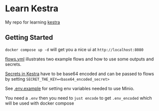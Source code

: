 # Learn Kestra

My repo for learning [kestra](https://kestro.io)

## Getting Started

`docker compose up -d` will get you a nice ui at `http://localhost:8080`

[flows.yml](./flows.yml) illustrates two example flows and how to use some outputs and secrets.

[Secrets in Kestra](https://kestra.io/docs/concepts/secret) have to be base64 encoded and can be passed to flows by setting `SECRET_THE_KEY=<base64_encoded_secret>`

See [.env.example](./.env.example) for setting env variables needed to use Minio.

You need a `.env` then you need to `just encode` to get `.env_encoded` which will be used with docker compose
